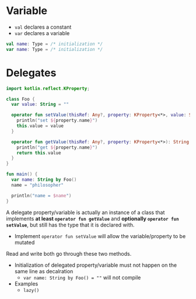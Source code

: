 # Variable

- `val` declares a constant
- `var` declares a variable

```kotlin
val name: Type = /* initialization */
var name: Type = /* initialization */
```

# Delegates

```kotlin
import kotlin.reflect.KProperty;

class Foo {
  var value: String = ""

  operator fun setValue(thisRef: Any?, property: KProperty<*>, value: String) {
    println("set ${property.name}")
    this.value = value
  }

  operator fun getValue(thisRef: Any?, property: KProperty<*>): String {
    println("get ${property.name}")
    return this.value
  }
}

fun main() {
  var name: String by Foo()
  name = "philosopher"

  println("name = $name")
}
```

A delegate property/variable is actually an instance of a class that implements
**at least `operator fun getValue`** and **optionally `operator fun setValue`**,
but still has the type that it is declared with.

- Implement `operator fun setValue` will allow the variable/property to be
  mutated

Read and write both go through these two methods.

- Initialization of delegated property/variable must not happen on the same line
  as decalration
  - `var name: String by Foo() = ""` will not compile
- Examples
  - `lazy()`
